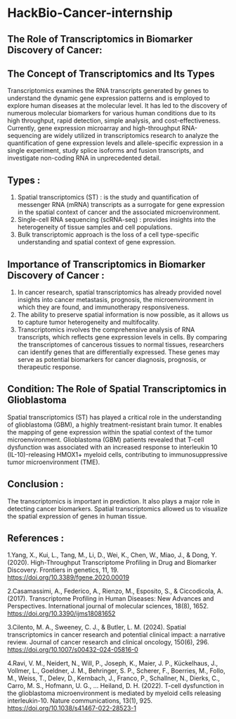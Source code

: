 # HackBio-Cancer-internship

## The Role of Transcriptomics in Biomarker Discovery of Cancer: ##
 
## The Concept of Transcriptomics and Its Types ##

Transcriptomics examines the RNA transcripts generated by genes to understand the dynamic gene expression patterns and is employed to explore human diseases at the molecular level. It has led to the discovery of numerous molecular biomarkers for various human conditions due to its high throughput, rapid detection, simple analysis, and cost-effectiveness. Currently, gene expression microarray and high-throughput RNA-sequencing are widely utilized in transcriptomics research to analyze the quantification of gene expression levels and allele-specific expression in a single experiment, study splice isoforms and fusion transcripts, and investigate non-coding RNA in unprecedented detail.

## Types : ##

1. Spatial transcriptomics (ST) : is the study and quantification of messenger RNA (mRNA) transcripts as a surrogate for gene expression in the spatial context of cancer and the associated microenvironment.
2. Single-cell RNA sequencing (scRNA-seq) : provides insights into the heterogeneity of tissue samples and cell populations.
3. Bulk transcriptomic approach is the loss of a cell type-specific understanding and spatial context of gene expression.

## Importance of Transcriptomics in Biomarker Discovery of Cancer : ##

1. In cancer research, spatial transcriptomics has already provided novel insights into cancer metastasis, prognosis, the microenvironment in which they are found, and immunotherapy responsiveness.
2. The ability to preserve spatial information is now possible, as it allows us to capture tumor heterogeneity and multifocality.
3. Transcriptomics involves the comprehensive analysis of RNA transcripts, which reflects gene expression levels in cells. By comparing the transcriptomes of cancerous tissues to normal tissues, researchers can identify genes that are differentially expressed. These genes may serve as potential biomarkers for cancer diagnosis, prognosis, or therapeutic response.

## Condition: The Role of Spatial Transcriptomics in Glioblastoma ##

Spatial transcriptomics (ST) has played a critical role in the understanding of glioblastoma (GBM), a highly treatment-resistant brain tumor. It enables the mapping of gene expression within the spatial context of the tumor microenvironment.
Glioblastoma (GBM) patients revealed that T-cell dysfunction was associated with an increased response to interleukin 10 (IL-10)-releasing HMOX1+ myeloid cells, contributing to immunosuppressive tumor microenvironment (TME).

## Conclusion : ##

The transcriptomics is important in prediction. It also plays a major role in detecting cancer biomarkers. Spatial transcriptomics allowed us to visualize the spatial expression of genes in human tissue.

## References : ##

1.Yang, X., Kui, L., Tang, M., Li, D., Wei, K., Chen, W., Miao, J., & Dong, Y. (2020). High-Throughput Transcriptome Profiling in Drug and Biomarker Discovery. Frontiers in genetics, 11, 19. 
  https://doi.org/10.3389/fgene.2020.00019
  
2.Casamassimi, A., Federico, A., Rienzo, M., Esposito, S., & Ciccodicola, A. (2017). Transcriptome Profiling in Human Diseases: New Advances and Perspectives. International journal of molecular sciences, 18(8), 
  1652. https://doi.org/10.3390/ijms18081652
  
3.Cilento, M. A., Sweeney, C. J., & Butler, L. M. (2024). Spatial transcriptomics in cancer research and potential clinical impact: a narrative review. Journal of cancer research and clinical oncology, 150(6), 
  296. https://doi.org/10.1007/s00432-024-05816-0
  
4.Ravi, V. M., Neidert, N., Will, P., Joseph, K., Maier, J. P., Kückelhaus, J., Vollmer, L., Goeldner, J. M., Behringer, S. P., Scherer, F., Boerries, M., Follo, M., Weiss, T., Delev, D., Kernbach, J., Franco, 
  P., Schallner, N., Dierks, C., Carro, M. S., Hofmann, U. G., … Heiland, D. H. (2022). T-cell dysfunction in the glioblastoma microenvironment is mediated by myeloid cells releasing interleukin-10. Nature 
  communications, 13(1), 925. https://doi.org/10.1038/s41467-022-28523-1

